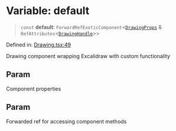 # Variable: default

> `const` **default**: `ForwardRefExoticComponent`\<[`DrawingProps`](../interfaces/DrawingProps.md) & `RefAttributes`\<[`DrawingHandle`](../type-aliases/DrawingHandle.md)\>\>

Defined in: [Drawing.tsx:49](https://github.com/Capstone-Projects-2025-Fall/project-001-sketch2screen/blob/96530467301d960d36d6e993098335b81aa97167/frontend/src/App/Drawing.tsx#L49)

Drawing component wrapping Excalidraw with custom functionality

## Param

Component properties

## Param

Forwarded ref for accessing component methods
